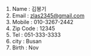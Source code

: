 1. Name : 김봉기
2. Email : zlas2345@gmail.com
3. Mobile : 010-3267-2442
4. Zip Code : 12345
5. Tel : 051-333-3333
6. city : Busan
7. Birth : Nov